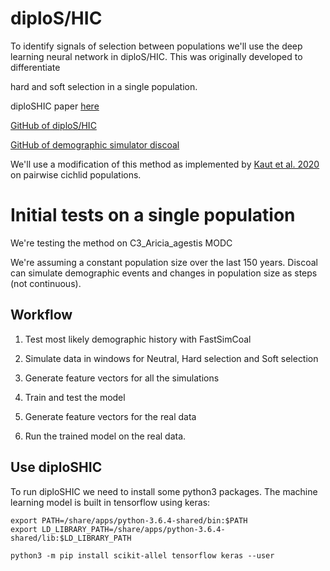 # diploS/HIC

To identify signals of selection between populations we'll use the deep learning neural network in diploS/HIC. This was originally developed to differentiate

hard and soft selection in a single population. 

diploSHIC paper [here](https://academic.oup.com/g3journal/article/8/6/1959/6028059) 

[GitHub of diploS/HIC](https://github.com/kr-colab/diploSHIC)

[GitHub of demographic simulator discoal](https://github.com/kr-colab/discoal)

We'll use a modification of this method as implemented by [Kaut et al. 2020](https://www.nature.com/articles/s41586-020-2845-0?fbclid=IwAR3gk7HEGmPn5V0giczpdMycAgpu-Xttr8_cD550VPuW8tdQH6KSCYN_e60) on pairwise cichlid populations. 


# Initial tests on a single population

We're testing the method on C3_Aricia_agestis MODC

We're assuming a constant population size over the last 150 years. Discoal can simulate demographic events and changes in population size as steps (not continuous). 


## Workflow

1. Test most likely demographic history with FastSimCoal

2. Simulate data in windows for Neutral, Hard selection and Soft selection

3. Generate feature vectors for all the simulations

4. Train and test the model

5. Generate feature vectors for the real data

6. Run the trained model on the real data. 



## Use diploSHIC

To run diploSHIC we need to install some python3 packages. The machine learning model is built in tensorflow using keras: 
```
export PATH=/share/apps/python-3.6.4-shared/bin:$PATH
export LD_LIBRARY_PATH=/share/apps/python-3.6.4-shared/lib:$LD_LIBRARY_PATH

python3 -m pip install scikit-allel tensorflow keras --user
```

